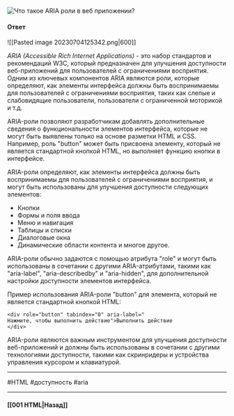![Что такое `ARIA` роли в веб приложении?](https://youtu.be/N1wPX5Z4HKE?t=131)

#### Ответ

![[Pasted image 20230704125342.png|600]]

*ARIA (Accessible Rich Internet Applications)* - это набор стандартов и рекомендаций W3C, который предназначен для улучшения доступности веб-приложений для пользователей с ограничениями восприятия. Одним из ключевых компонентов ARIA являются роли, которые определяют, как элементы интерфейса должны быть воспринимаемы для пользователей с ограничениями восприятия, таких как слепые и слабовидящие пользователи, пользователи с ограниченной моторикой и т.д.

ARIA-роли позволяют разработчикам добавлять дополнительные сведения о функциональности элементов интерфейса, которые не могут быть выявлены только на основе разметки HTML и CSS. Например, роль "button" может быть присвоена элементу, который не является стандартной кнопкой HTML, но выполняет функцию кнопки в интерфейсе.

ARIA-роли определяют, как элементы интерфейса должны быть воспринимаемы для пользователей с ограничениями восприятия, и могут быть использованы для улучшения доступности следующих элементов:

- Кнопки
- Формы и поля ввода
- Меню и навигация
- Таблицы и списки
- Диалоговые окна
- Динамические области контента и многое другое.

ARIA-роли обычно задаются с помощью атрибута "role" и могут быть использованы в сочетании с другими ARIA-атрибутами, такими как "aria-label", "aria-describedby" и "aria-hidden", для дополнительной настройки доступности элементов интерфейса.

Пример использования ARIA-роли "button" для элемента, который не является стандартной кнопкой HTML:

```
<div role="button" tabindex="0" aria-label="
Нажмите, чтобы выполнить действие">Выполнить действие
</div>
```

ARIA-роли являются важным инструментом для улучшения доступности веб-приложений и должны быть использованы в сочетании с другими технологиями доступности, такими как скринридеры и устройства управления курсором и клавиатурой.

___
#HTML #доступность #aria 

___

#### [[001 HTML|Назад]]